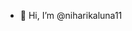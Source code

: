 - 👋 Hi, I’m @niharikaluna11
<!---
niharikaluna11/niharikaluna11 is a ✨ special ✨ repository because its `README.md` (this file) appears on your GitHub profile.
You can click the Preview link to take a look at your changes.
--->
